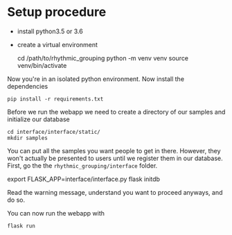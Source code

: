 # Setup procedure

 - install python3.5 or 3.6
 - create a virtual environment

    cd /path/to/rhythmic_grouping
    python -m venv venv
    source venv/bin/activate

Now you're in an isolated python environment. Now install the dependencies

    pip install -r requirements.txt

Before we run the webapp we need to create a directory of our samples and initialize our database

    cd interface/interface/static/
    mkdir samples

You can put all the samples you want people to get in there. However, they won't actually be presented to users until we register them in our database.
First, go the the `rhythmic_grouping/interface` folder. 

  export FLASK_APP=interface/interface.py
  flask initdb 

Read the warning message, understand you want to proceed anyways, and do so.

You can now run the webapp with

    flask run
